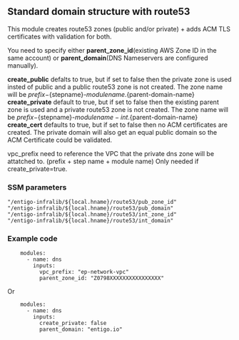 ## Standard domain structure with route53 ##
This module creates route53 zones (public and/or private) + adds ACM TLS certificates with validation for both.

You need to specify either __parent_zone_id__(existing AWS Zone ID in the same account) or __parent_domain__(DNS Nameservers are configured manually).

__create_public__ defalts to true, but if set to false then the private zone is used insted of public and a public route53 zone is not created. The zone name will be ${prefix}-${stepname}-${modulename}.${parent-domain-name}
__create_private__ default to true, but if set to false then the existing parent zone is used and a private  route53 zone is not created. The zone name will be ${prefix}-${stepname}-${modulename}-int.${parent-domain-name}
__create_cert__ defaults to true, but if set to false then no ACM certificates are created. The private domain will also get an equal public domain so the ACM Certificate could be validated.

vpc_prefix need to reference the VPC that the private dns zone will be attatched to. (prefix + step name + module name) Only needed if create_private=true.



### SSM parameters ###
```
"/entigo-infralib/${local.hname}/route53/pub_zone_id" 
"/entigo-infralib/${local.hname}/route53/pub_domain"
"/entigo-infralib/${local.hname}/route53/int_zone_id"
"/entigo-infralib/${local.hname}/route53/int_domain"
```


### Example code ###

```
    modules:
      - name: dns
        inputs:
          vpc_prefix: "ep-network-vpc"
          parent_zone_id: "Z0798XXXXXXXXXXXXXXXX"

```
Or 
```
    modules:
      - name: dns
        inputs:
          create_private: false
          parent_domain: "entigo.io"

```

